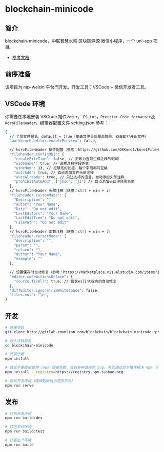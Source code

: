 # blockchain-minicode

## 简介
blockchain-minicode，中联智慧水稻 区块链溯源 微信小程序，一个 uni-app 项目。

- [参考文档](https://uniapp.dcloud.io/)

## 前序准备
该项目为 mp-weixin 平台而开发。开发工具：VSCode + 微信开发者工具。
## VSCode 环境
你需要在本地安装 VSCode 插件`Vetur`， `ESLint`，`Prettier-Code formatter`及`KoroFileHeader`。编辑器配置文件 setting.json 参考：
```bash
{
  // 全局文件预览，default = true（单击文件呈现覆盖效果，双击即打开新文件）
  "workbench.editor.enablePreview": false,

  // koroFileHeader 插件配置（参考：https://github.com/OBKoro1/koro1FileHeader/wiki/%E9%85%8D%E7%BD%AE）
  "fileheader.configObj": {
    "createFileTime": false, // 更改为当前生成注释的时间
    "wideSame": true, // 设置注释字段等宽
    "wideNum": 13, // 足够宽的长度，每个字段都有空格
    "autoAdd": true, // 自动添加文件头部注释
    "autoAlready": true, // 只让支持的语言，自动添加头部注释
    "prohibitAutoAdd": ["json", "js"] // 自动添加头部注释黑名单
  },
  // koroFileHeader 头部注释（快捷：ctrl + win + i）
  "fileheader.customMade": {
    "Description": "",
    "Autor": "Your Name",
    "Date": "Do not edit",
    "LastEditors": "Your Name",
    "LastEditTime": "Do not edit",
    "FilePath": "Do not edit"
  },
  // koroFileHeader 函数注释（快捷：ctrl + win + t）
  "fileheader.cursorMode": {
    "description": "",
    "param": "",
    "return": "",
    "author": "Your Name",
    "example": ""
  },

  // 设置保存时自动修复（参考：https://marketplace.visualstudio.com/items?itemName=dbaeumer.vscode-eslint）
  "editor.codeActionsOnSave": {
    "source.fixAll": true, // 包含eslint在内的自动修复
  },
  "diffEditor.ignoreTrimWhitespace": false,
  "files.eol": "\n",
}
```

## 开发

```bash
# 克隆项目
git clone http://gitlab.zoomlion.com/blockchain/blockchain-minicode.git

# 进入项目目录
cd blockchain-minicode

# 安装依赖
npm install

# 建议不要直接使用 cnpm 安装依赖，会有各种诡异的 bug。可以通过如下操作解决 npm 下载速度慢的问题
npm install --registry=https://registry.npm.taobao.org

# 启动开发环境（编译到微信小程序平台）
npm run serve
```

## 发布

```bash
# 打包开发环境
npm run build:dev

# 打包测试环境
npm run build:test

# 打包生产环境
npm run build
```